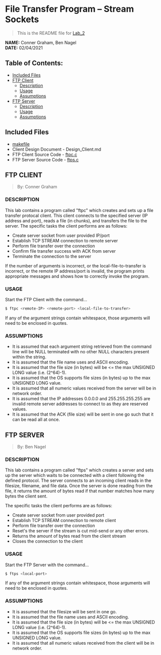 # File Transfer Program – Stream Sockets
> This is the README file for [Lab_2](https://osu.instructure.com/courses/97443/files/27903220/download?download_frd=1)

**NAME:** Conner Graham, Ben Nagel  
**DATE:** 02/04/2021

## Table of Contents:
- [Included Files](#included-files)
- [FTP Client](#ftp-client)
  - [Description](#description-client)
  - [Usage](#usage-client)
  - [Assumptions](#assumptions-client)
- [FTP Server](#ftp-server)
  - [Description](#description-server)
  - [Usage](#usage-server)
  - [Assumptions](#assumptions-server)

## Included Files
- [makefile](https://github.com/CSE-5462-Spring-2021/assignment-2-conner-n-ben/blob/main/makefile)
- Client Design Document - Design_Client.md
- FTP Client Source Code - [ftpc.c](https://github.com/CSE-5462-Spring-2021/assignment-2-conner-n-ben/blob/main/ftpc.c)
- FTP Server Source Code - [ftps.c](https://github.com/CSE-5462-Spring-2021/assignment-2-conner-n-ben/blob/main/ftps.c)

## FTP CLIENT
> By: Conner Graham

### DESCRIPTION <a name="description-client"></a>
This lab contains a program called "ftpc" which creates
and sets up a file transfer protocal client. This client
connects to the specified server (IP address and port),
reads a file (in chunks), and transfers the file to the
server. The specific tasks the client performs are as
follows:
- Create server socket from user provided IP/port
- Establish TCP STREAM connection to remote server
- Perform file transfer over the connection
- Confirm file transfer success with ACK from server
- Terminate the connection to the server

If the number of arguments is incorrect, or the
local-file-to-transfer is incorrect, or the remote IP
address/port is invalid, the program prints appropriate
messages and shows how to correctly invoke the program. 

### USAGE <a name="usage-client"></a>
Start the FTP Client with the command...
```sh
$ ftpc <remote-IP> <remote-port> <local-file-to-transfer>
```

If any of the argument strings contain whitespace, those
arguments will need to be enclosed in quotes.

### ASSUMPTIONS <a name="assumptions-client"></a>
- It is assumed that each argument string retrieved from
  the command line will be NULL terminated with no other
  NULL characters present within the string.
- It is assumed that the file name uses and ASCII
  encoding.
- It is assumed that the file size (in bytes) will be <=
  the max UNSIGNED LONG value (i.e. (2^64)-1).
- It is assumed that the OS supports file sizes (in
  bytes) up to the max UNSIGNED LONG value.
- It is assumed that all numeric values received from the
  server will be in network order.
- It is assumed that the IP addresses 0.0.0.0 and
  255.255.255.255 are invalid remote server addresses to
  connect to as they are reserved values.
- It is assumed that the ACK (file size) will be sent in
  one go such that it can be read all at once.

## FTP SERVER
> By: Ben Nagel

### DESCRIPTION <a name="description-server"></a>
This lab contains a program called "ftps" which creates a server 
and sets up the server which waits to be connected with a client 
following the defined protocol. The server connects to an incoming client
reads in the filesize, filename, and file data. Once the server is done reading
from the file, it returns the amount of bytes read if that number matches 
how many bytes the client sent.

The specific tasks the client performs are as
follows:
- Create server socket from user provided port
- Establish TCP STREAM connection to remote client
- Perform file transfer over the connection
- Reset's the server if the stream is cut mid-send or any other errors.
- Returns the amount of bytes read from the client stream
- Closes the connection to the client 

### USAGE <a name="usage-server"></a>
Start the FTP Server with the command...
```sh
$ ftps <local-port>
```

If any of the argument strings contain whitespace, those
arguments will need to be enclosed in quotes.

### ASSUMPTIONS <a name="assumptions-server"></a>
- It is assumed that the filesize will be sent in one go.
- It is assumed that the file name uses and ASCII
  encoding.
- It is assumed that the file size (in bytes) will be <=
  the max UNSIGNED LONG value (i.e. (2^64)-1).
- It is assumed that the OS supports file sizes (in
  bytes) up to the max UNSIGNED LONG value.
- It is assumed that all numeric values received from the
  client will be in network order.
